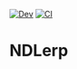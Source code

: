 [![Dev](https://img.shields.io/badge/docs-dev-blue.svg)]([https://github.com/albert-de-montserrat/NDLerp.jl/dev/](https://albert-de-montserrat.github.io/NDLerp.jl/dev/))
[![CI](https://github.com/albert-de-montserrat/NDLerp.jl/actions/workflows/CI.yml/badge.svg)](https://github.com/albert-de-montserrat/NDLerp.jl/actions/workflows/CI.yml)
# NDLerp
